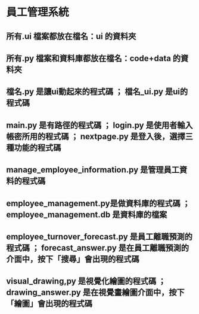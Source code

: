 # 員工管理系統
## 所有.ui 檔案都放在檔名：ui 的資料夾
## 所有.py 檔案和資料庫都放在檔名：code+data 的資料夾
## 檔名.py 是讓ui動起來的程式碼 ； 檔名_ui.py 是ui的程式碼
## main.py 是有路徑的程式碼 ； login.py 是使用者輸入帳密所用的程式碼 ； nextpage.py 是登入後，選擇三種功能的程式碼
## manage_employee_information.py 是管理員工資料的程式碼
## employee_management.py是做資料庫的程式碼 ； employee_management.db 是資料庫的檔案
## employee_turnover_forecast.py 是員工離職預測的程式碼 ； forecast_answer.py 是在員工離職預測的介面中，按下「搜尋」會出現的程式碼
## visual_drawing,py 是視覺化繪圖的程式碼 ； drawing_answer.py 是在視覺畫繪圖介面中，按下「繪圖」會出現的程式碼
